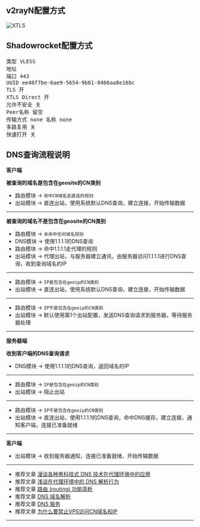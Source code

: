 ## v2rayN配置方式

![XTLS](https://user-images.githubusercontent.com/88967758/168528117-351525a0-7b17-4d8d-a1fd-98e6082f789f.jpg)

## Shadowrocket配置方式

<pre>类型 VLESS
地址
端口 443
UUID ee48f7be-6ae9-5654-9b61-8466aa8e16bc
TLS 开
XTLS Direct 开
允许不安全 关
Peer名称 留空
传输方式 none 名称 none
多路复用 关
快速打开 关</pre>

## DNS查询流程说明

**客户端**

**被查询的域名是包含在geosite的CN类别**
- 路由模块 → `命中CN域名走直连的规则`
- 出站模块 → 直连出站，使用系统默认DNS查询，建立连接，开始传输数据
---

**被查询的域名不是包含在geosite的CN类别**
- 路由模块 → `未命中任何域名规则`
- DNS模块 → 使用1.1.1.1的DNS查询
- 路由模块 → 命中1.1.1.1走代理的规则
- 出站模块 → 代理出站，与服务器建立通讯，由服务器访问1.1.1.1进行DNS查询，收到查询域名的IP
---

- 路由模块 → `IP是包含在geoip的CN类别`
- 出站模块 → 直连出站，使用系统默认DNS查询，建立连接，开始传输数据
---

- 路由模块 → `IP不是包含在geoip的CN类别`
- 出站模块 → 默认使用第1个出站配置，发送DNS查询请求到服务器，等待服务器处理
---

**服务器端**

**收到客户端的DNS查询请求**
- DNS模块 → 使用1.1.1.1的DNS查询，返回域名的IP
---

- 路由模块 → `IP是包含在geoip的CN类别`
- 出站模块 → 阻止出站
---

- 路由模块 → `IP不是包含在geoip的CN类别`
- 出站模块 → 直连出站，使用1.1.1.1的DNS查询，命中DNS缓存，建立连接，通知客户端，连接已准备就绪
---

**客户端**
- 出站模块 → 收到服务器通知，连接已准备就绪，开始传输数据
---

- 推荐文章 [漫谈各种黑科技式 DNS 技术在代理环境中的应用](https://tachyondevel.medium.com/%E6%BC%AB%E8%B0%88%E5%90%84%E7%A7%8D%E9%BB%91%E7%A7%91%E6%8A%80%E5%BC%8F-dns-%E6%8A%80%E6%9C%AF%E5%9C%A8%E4%BB%A3%E7%90%86%E7%8E%AF%E5%A2%83%E4%B8%AD%E7%9A%84%E5%BA%94%E7%94%A8-62c50e58cbd0) 
- 推荐文章 [浅谈在代理环境中的 DNS 解析行为](https://blog.skk.moe/post/what-happend-to-dns-in-proxy/)
- 推荐文章 [路由 (routing) 功能简析](https://xtls.github.io/Xray-docs-next/document/level-1/routing-lv1-part1.html)
- 推荐文章 [DNS 域名解析](https://www.v2fly.org/config/dns.html)
- 推荐文章 [DNS 服务](https://guide.v2fly.org/basics/dns.html)
- 推荐文章 [为什么要禁止VPS访问CN域名和IP](https://github.com/XTLS/Xray-core/discussions/593#discussioncomment-845165)
---
